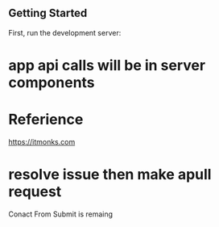 ## Getting Started

First, run the development server:
# app api calls will be in server components
# Referience
https://itmonks.com

# resolve issue then make apull request

Conact From  Submit is remaing

